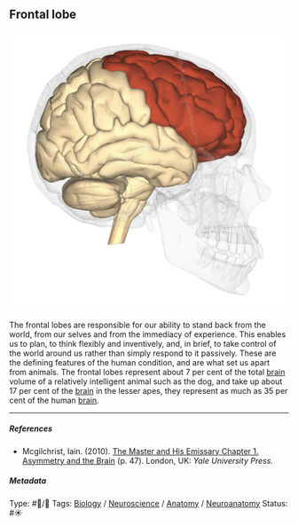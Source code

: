 ## Frontal lobe

![200](Pasted%20image%2020230227143142.png)

The frontal lobes are responsible for our ability to stand back from the world, from our selves and from the immediacy of experience. This enables us to plan, to think flexibly and inventively, and, in brief, to take control of the world around us rather than simply respond to it passively. These are the defining features of the human condition, and are what set us apart from animals. The frontal lobes represent about 7 per cent of the total [brain](Brain.md) volume of a relatively intelligent animal such as the dog, and take up about 17 per cent of the [brain](Brain.md) in the lesser apes, they represent as much as 35 per cent of the human [brain](Brain.md). 

---

##### References

* Mcgilchrist, Iain. (2010). [The Master and His Emissary Chapter 1. Asymmetry and the Brain](The%20Master%20and%20His%20Emissary%20Chapter%201.%20Asymmetry%20and%20the%20Brain.md) (p. 47). London, UK: *Yale University Press.*

##### Metadata

Type: #🔵/🔵 
Tags: [Biology]() / [Neuroscience](Neuroscience.md) / [Anatomy]() / [Neuroanatomy](Neuroanatomy.md) 
Status: #☀️ 

